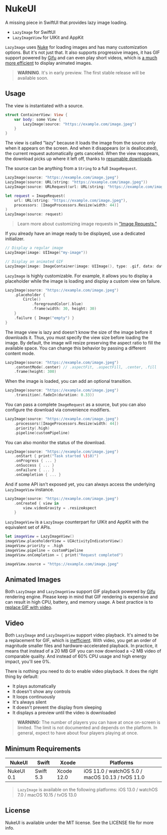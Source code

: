 # NukeUI

A missing piece in SwiftUI that provides lazy image loading.

- `LazyImage` for SwiftUI
- `LazyImageView` for UIKit and AppKit

`LazyImage` uses [Nuke](https://github.com/kean/Nuke) for loading images and has many customization options. But it's not just that. It also supports progressive images, it has GIF support powered by [Gifu](https://github.com/kaishin/Gifu) and can even play short videos, which is [a much more efficient](https://web.dev/replace-gifs-with-videos/) to display animated images.

> **WARNING**. It's in early preview. The first stable release will be available soon.

## Usage

The view is instantiated with a source.

```swift
struct ContainerView: View {
    var body: some View {
        LazyImage(source: "https://example.com/image.jpeg")
    }
}
```

The view is called "lazy" because it loads the image from the source only when it appears on the screen. And when it disappears (or is deallocated), the current request automatically gets canceled. When the view reappears, the download picks up where it left off, thanks to [resumable downloads](https://kean.blog/post/resumable-downloads). 

The source can be anything from a `String` to a full `ImageRequest`.

```swift
LazyImage(source: "https://example.com/image.jpeg")
LazyImage(source: URL(string: "https://example.com/image.jpeg"))
LazyImage(source: URLRequest(url: URL(string: "https://example.com/image.jpeg")!))

let request = ImageRequest(
    url: URL(string: "https://example.com/image.jpeg"),
    processors: [ImageProcessors.Resize(width: 44)]
)
LazyImage(source: request)
```

> Learn more about customizing image requests in ["Image Requests."](https://kean.blog/nuke/guides/customizing-requests)

If you already have an image ready to be displayed, use a dedicated initializer.

```swift
// Display a regular image
LazyImage(image: UIImage("my-image"))

// Display an animated GIF
LazyImage(image: ImageContainer(image: UIImage(), type: .gif, data: data))
```

`LazyImage` is highly customizable. For example, it allows you to display a placeholder while the image is loading and display a custom view on failure.

```swift
LazyImage(source: "https://example.com/image.jpeg")
    .placeholder {
        Circle()
            .foregroundColor(.blue)
            .frame(width: 30, height: 30)
    }
    .failure { Image("empty") }
}
```

The image view is lazy and doesn't know the size of the image before it downloads it. Thus, you must specify the view size before loading the image. By default, the image will resize preserving the aspect ratio to fill the available space. You can change this behavior by passing a different content mode.

```swift
LazyImage(source: "https://example.com/image.jpeg")
    .contentMode(.center) // .aspectFit, .aspectFill, .center, .fill
    .frame(height: 300)
```

When the image is loaded, you can add an optional transition.

```swift
LazyImage(source: "https://example.com/image.jpeg")
    .transition(.fadeIn(duration: 0.33))
```

You can pass a complete `ImageRequest` as a source, but you can also configure the download via convenience modifiers.

```swift
LazyImage(source: "https://example.com/image.jpeg")
    .processors([ImageProcessors.Resize(width: 44])
    .priority(.high)
    .pipeline(customPipeline)
```

You can also monitor the status of the download.

```swift
LazyImage(source: "https://example.com/image.jpeg")
    .onStart { print("Task started \($0)")
    .onProgress { ... }
    .onSuccess { ... }
    .onFailure { ... }
    .onCompletion { ... }
```

And if some API isn't exposed yet, you can always access the underlying `LazyImageView` instance.

```swift
LazyImage(source: "https://example.com/image.jpeg")
    .onCreated { view in 
        view.videoGravity = .resizeAspect
    }
```

`LazyImageView` is a `LazyImage` counterpart for UIKit and AppKit with the equivalent set of APIs.

```swift
let imageView = LazyImageView()
imageView.placeholderView = UIActivityIndicatorView()
imageView.priority = .high
imageView.pipeline = customPipeline
imageView.onCompletion = { print("Request completed")

imageView.source = "https://example.com/image.jpeg"
````

## Animated Images

Both `LazyImage` and `LazyImageView` support GIF playback powered by [Gifu](https://github.com/kaishin/Gifu) rendering engine. Please keep in mind that GIF rendering is expensive and can result in high CPU, battery, and memory usage. A best practice is to [replace GIF with video](https://web.dev/replace-gifs-with-videos/).

## Video

Both `LazyImage` and `LazyImageView` support video playback. It's aimed to be a replacement for GIF, which is [inefficient](https://web.dev/replace-gifs-with-videos/). With video, you get an order of magnitude smaller files and hardware-accelerated playback. In practice, it means that instead of a 20 MB GIF you can now download a ~2 MB video of comparable quality. And instead of 60% CPU usage and high energy impact, you'll see 0%.

There is nothing you need to do to enable video playback. It does the right thing by default:

- It plays automatically
- It doesn't show any controls
- It loops continuously
- It's always silent
- It doesn't prevent the display from sleeping
- It displays a preview until the video is downloaded

> **WARNING:** The number of players you can have at once on-screen is limited. The limit is not documented and depends on the platform. In general, expect to have about four players playing at once.

## Minimum Requirements

| NukeUI          | Swift           | Xcode           | Platforms                                         |
|---------------|-----------------|-----------------|---------------------------------------------------|
| NukeUI 0.1    | Swift 5.3       | Xcode 12.0      | iOS 11.0 / watchOS 5.0 / macOS 10.13 / tvOS 11.0  |

> `LazyImage` is available on the following platforms: iOS 13.0 / watchOS 7.0 / macOS 10.15 / tvOS 13.0

## License

NukeUI is available under the MIT license. See the LICENSE file for more info.
